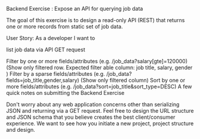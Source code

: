 Backend Exercise : Expose an API for querying job data

The goal of this exercise is to design a read-only API (REST) that returns one or more records from static set of job data.

User Story: As a developer I want to

list job data via API GET request

Filter by one or more fields/attributes (e.g. /job_data?salary[gte]=120000) (Show only filtered row. Expected filter able column: job title, salary, gender )
Filter by a sparse fields/attributes (e.g. /job_data?fields=job_title,gender,salary) (Show only filtered column)
Sort by one or more fields/attributes (e.g. /job_data?sort=job_title&sort_type=DESC)
A few quick notes on submitting the Backend Exercise 

Don't worry about any web application concerns other than serializing JSON and returning via a GET request.
Feel free to design the URL structure and JSON schema that you believe creates the best client/consumer experience. We want to see how you initiate a new project, project structure and design. 
